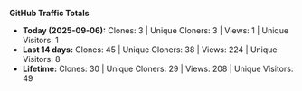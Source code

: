 
**GitHub Traffic Totals**

- **Today (2025-09-06):** Clones: 3 | Unique Cloners: 3 | Views: 1 | Unique Visitors: 1
- **Last 14 days:** Clones: 45 | Unique Cloners: 38 | Views: 224 | Unique Visitors: 8
- **Lifetime:** Clones: 30 | Unique Cloners: 29 | Views: 208 | Unique Visitors: 49
